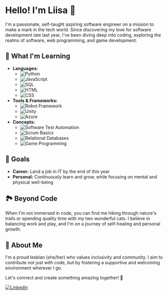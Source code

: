 # Hello! I'm Liisa 👋

I'm a passionate, self-taught aspiring software engineer on a mission to make a mark in the tech world. Since discovering my love for software development late last year, I've been diving deep into coding, exploring the realms of software, web programming, and game development.

## 🌱 What I'm Learning
- **Languages:**
  - ![Python](https://img.shields.io/badge/Python-3776AB?logo=python&logoColor=white)
  - ![JavaScript](https://img.shields.io/badge/JavaScript-F7DF1E?logo=javascript&logoColor=black)
  - ![SQL](https://img.shields.io/badge/SQL-4479A1?logo=postgresql&logoColor=white)
  - ![HTML](https://img.shields.io/badge/HTML5-E34F26?logo=html5&logoColor=white)
  - ![CSS](https://img.shields.io/badge/CSS3-1572B6?logo=css3&logoColor=white)
- **Tools & Frameworks:**
  - ![Robot Framework](https://img.shields.io/badge/Robot%20Framework-000000?logo=robot-framework&logoColor=white)
  - ![Unity](https://img.shields.io/badge/Unity-000000?logo=unity&logoColor=white)
  - ![Azure](https://img.shields.io/badge/Azure-0078D4?logo=microsoft-azure&logoColor=white)
- **Concepts:**
  - ![Software Test Automation](https://img.shields.io/badge/Software%20Test%20Automation-239120?logo=selenium&logoColor=white)
  - ![Scrum Basics](https://img.shields.io/badge/Scrum%20Basics-6DB33F?logo=scrum&logoColor=white)
  - ![Relational Databases](https://img.shields.io/badge/Relational%20Databases-003B57?logo=mysql&logoColor=white)
  - ![Game Programming](https://img.shields.io/badge/Game%20Programming-000000?logo=unreal-engine&logoColor=white)

## 🎯 Goals
- **Career:** Land a job in IT by the end of this year
- **Personal:** Continuously learn and grow, while focusing on mental and physical well-being

## 🏞️ Beyond Code
When I'm not immersed in code, you can find me hiking through nature's trails or spending quality time with my two wonderful cats. I believe in balancing work and play, and I'm on a journey of self-healing and personal growth.

## 🌈 About Me
I'm a proud lesbian (she/her) who values inclusivity and community. I aim to contribute not just with code, but by fostering a supportive and welcoming environment wherever I go.

Let's connect and create something amazing together! 🚀

[![LinkedIn](https://img.shields.io/badge/LinkedIn-0A66C2?logo=linkedin&logoColor=white)](https://linkedin.com/in/liisa-rebane)

<!--<h3 align="left">Connect with me:</h3>
<p align="left">
  <a href="https://linkedin.com/in/liisa-rebane" target="blank"><img align="center" src="https://raw.githubusercontent.com/rahuldkjain/github-profile-readme-generator/master/src/images/icons/Social/linked-in-alt.svg" alt="liisa-rebane" height="30" width="40" /></a>
</p>

<h3 align="left">Languages and Tools:</h3>
<p align="left">
  <a href="https://www.python.org" target="_blank" rel="noreferrer"> <img src="https://raw.githubusercontent.com/devicons/devicon/master/icons/python/python-original.svg" alt="python" width="40" height="40"/></a>
  <a href="https://developer.mozilla.org/en-US/docs/Web/JavaScript" target="_blank" rel="noreferrer"> <img src="https://raw.githubusercontent.com/devicons/devicon/master/icons/javascript/javascript-original.svg" alt="javascript" width="40" height="40"/></a>
  <a href="https://www.w3.org/html/" target="_blank" rel="noreferrer"> <img src="https://raw.githubusercontent.com/devicons/devicon/master/icons/html5/html5-original-wordmark.svg" alt="html5" width="40" height="40"/></a>
  <a href="https://www.w3schools.com/css/" target="_blank" rel="noreferrer"> <img src="https://raw.githubusercontent.com/devicons/devicon/master/icons/css3/css3-original-wordmark.svg" alt="css3" width="40" height="40"/></a>
	<a href="https://www.mysql.com/" target="_blank" rel="noreferrer"> <img src="https://raw.githubusercontent.com/devicons/devicon/master/icons/mysql/mysql-original-wordmark.svg" alt="mysql" width="40" height="40"/></a>
  <a href="https://azure.microsoft.com/en-in/" target="_blank" rel="noreferrer"> <img src="https://www.vectorlogo.zone/logos/microsoft_azure/microsoft_azure-icon.svg" alt="azure" width="40" height="40"/></a>
</p>!-->